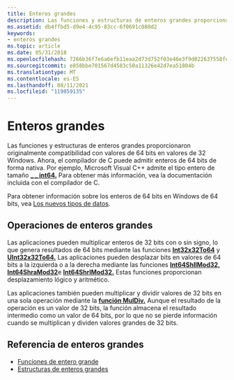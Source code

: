 ```yaml
---
title: Enteros grandes
description: Las funciones y estructuras de enteros grandes proporcionaron originalmente compatibilidad con valores de 64 bits en valores de 32 Windows.
ms.assetid: db4ffbd5-d9e4-4c95-83cc-6f0691c080d2
keywords:
- enteros grandes
ms.topic: article
ms.date: 05/31/2018
ms.openlocfilehash: 7266b36f7e6a6efb11eaa2d73d752f03e46e3f9d022637558fe6b04db8e8ee4b
ms.sourcegitcommit: e858bbe701567d4583c50a11326e42d7ea51804b
ms.translationtype: MT
ms.contentlocale: es-ES
ms.lasthandoff: 08/11/2021
ms.locfileid: "119859135"
---
```

# <a name="large-integers"></a>Enteros grandes

Las funciones y estructuras de enteros grandes proporcionaron originalmente compatibilidad con valores de 64 bits en valores de 32 Windows. Ahora, el compilador de C puede admitir enteros de 64 bits de forma nativa. Por ejemplo, Microsoft Visual C++ admite el tipo entero de tamaño [**\_ \_ int64.**](/windows/desktop/Midl/--int64) Para obtener más información, vea la documentación incluida con el compilador de C.

Para obtener información sobre los enteros de 64 bits en Windows de 64 bits, vea [Los nuevos tipos de datos](/windows/desktop/WinProg64/the-new-data-types).

## <a name="large-integer-operations"></a>Operaciones de enteros grandes

Las aplicaciones pueden multiplicar enteros de 32 bits con o sin signo, lo que genera resultados de 64 bits mediante las funciones [**Int32x32To64**](/windows/desktop/api/Winnt/nf-winnt-int32x32to64) y [**UInt32x32To64.**](/windows/desktop/api/Winnt/nf-winnt-uint32x32to64) Las aplicaciones pueden desplazar bits en valores de 64 bits a la izquierda o a la derecha mediante las funciones [**Int64ShllMod32,**](/windows/desktop/api/Winnt/nf-winnt-int64shllmod32) [**Int64ShraMod32**](/windows/desktop/api/Winnt/nf-winnt-int64shramod32)e [**Int64ShrlMod32.**](/windows/desktop/api/Winnt/nf-winnt-int64shrlmod32) Estas funciones proporcionan desplazamiento lógico y aritmético.

Las aplicaciones también pueden multiplicar y dividir valores de 32 bits en una sola operación mediante la [**función MulDiv.**](/windows/desktop/api/Winbase/nf-winbase-muldiv) Aunque el resultado de la operación es un valor de 32 bits, la función almacena el resultado intermedio como un valor de 64 bits, por lo que no se pierde información cuando se multiplican y dividen valores grandes de 32 bits.

## <a name="large-integer-reference"></a>Referencia de enteros grandes

-   [Funciones de entero grande](large-integer-functions.md)
-   [Estructuras de enteros grandes](large-integer-structures.md)

 

 